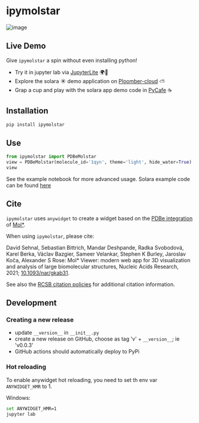 # ipymolstar

![image](https://github.com/Jhsmit/ipymolstar/assets/7881506/589a94d5-2647-4977-90aa-c886c10cacb9)


## Live Demo

Give `ipymolstar` a spin without even installing python!

 - Try it in jupyter lab via [JupyterLite](https://github.com/Jhsmit/ipymolstar-demo) 🌍🚀
 - Explore the solara ☀️ demo application on [Ploomber-cloud](https://hidden-resonance-5816.ploomberapp.io) ⛅
 - Grap a cup and play with the solara app demo code in [PyCafe](https://app.py.cafe/snippet/solara/v1?c=H4sIAN-cF2YAA8VZCW_bNhT-K5wKDErnOHGbLKsBYWuObgOWLluyAUMUGJRE20JkUqUoJ0aW_76PpCRT8tG0TTEasWTy8fHdB_PgxSJh3tBLZ7mQihQio5KGfCzFjKT5YiayQlFJquWL02N2bqd65OqXs_Ozywo2oYrGGS0KVtTAzVSP0CJJY1WB2jP6NEtpAyvvekTOQ94io5_RKOT681ODK-TmYSg5xeQw5AQDdLK4zNgoTYakUJIEJPQGHxY89CxAXBZKzEYaz5BoYsi_5L3gDID6YYGiySgWmZBLFC_eHelPjaXIUz4kkRAZVt_RrKg2TtOEjXKRLWYMmzes31G1ZXXKsCooiCw2wsRURptXueAjaIYnVEIIm1AIKgvWXdYfLRrMVKL_k9FYpXPm14L2d3ZCPk-LNEqzVC1GcVQA-jr0KrZDrwd5GR7tq8OQnTDU21eX1GrR0BV6N5qUXArFUg0ipNYQThn88c97C_nq4uzAwDU6r8EeLJ-h93NWxkJjs6r27bwepcwCkKZUXgz39vIyiqds1udxlPZ5hpd02p-I-Z5khcLqZC8WfCwk2Cv29jEG378d6Kd-3bs8ffcjAHPBCzZSi5wFBZ2zb5upiBaM0xkLTmokr09HJ7-fX_z-13u8_Ho6Ojx68xpMLcnTYFSBwiIZtxailFO5CIy6qumd6hl6b68unoVV-F7Jkz1Qtnf45vAIS7GQScWnfrVcvk6WPH4e20D-DGyf0PEYVvI8anZ4f3U4ePPVeNfIn4H3SyUX8ZRv4558JvsHB4P9o8FXE4BFDxa-QAaPVVaoYpUhnzOOBJOwMbmw0ePvlN35CDC3IwY7McHMhr2dKmfcpWpah7sTBCI_9KqtZI69oVcD6qEgQR1jQk-jhHTTMRKci5wwEIn1LJ1MVZ0w9HCSZp9lQMOV__KlTYkgUNH-nGYl2-nZQwLzjWC7jUU6YX5NXgzVIdT2SMEU4rv5sQzkJbSCoxXz94FTw3fIbiCRbQ10e91fu2uUSzZPRalzgHNQPduRu2HG5E8ly1iV0tpOe6-sM06jBmjAbqvzQZps2NJKGNf7N9W-JkPcssWGnZzdKz-FxPx2OuljS4Gcp7OeRbaq8G-CTVJxDGdlm7Nm5QoDKHM8mF_XH4EtrZD2rLHd4K1ew6-KOz20zX0Swso6VzFWWoZx2b2jRh4aoW9M1NRFPaId3Ly6DgI-9TwJtI8sFYbw1CZvudSHvVq8LYZaiFwNrqByF5-CrG19K-jayy2ELTY7cAbGHtDYbQfzC8KxMHSrVJIWBIaYECW032rXr0XT3VswNivg5XxcFimfkClDtROxmGI_uWMajVveGoxTcdechpp5k304BAWOYgxL_UzcwS0QlhzkgS6Wn25_Ln6ERNRvLq62x1231GlIWNqlG6vf5vkxBWHOuU4Eu9LR80pMJpkJXWtCvcjKGS_864Me-eHGxbImISCNKYnYbZNBh1H4CupYQ6l_b91C57COlbkn1GOti1UoWubWJcsydlwqhXR7CWsAl6voDUnBOjt1cms9ahaC-mUNTNXZBToi7Y4zdm9Lcf22KwVS5U1n0zqmKxYs8T50xXSZ0vgMbGN5isE8AerdQTvgbUeGNGsE-jFsHce3uE7TuV-oRaaVOGU6Tg7Jq_0cvK7seHIUWCV8g9W4EXOd8PT4JKtxGLtE1dEqEN3R6OH0mOjD12hfD2si3RixDbhooI17bwB9ivV11F_FnCeLtp1D_hfhOna5TbyrEXC7gLO0UBvqli8T91r_OJmy-DYS92t4rfnU9yNrebSHLovdvobcFowyOosSSu7R3Dj5RO8K7rvMrRCMfsL650jX28QU9O7FxRoToMrc-KD9MNckD8vtj7qW_7ixaQSB_tpkYC4fL18-aNAhuX_cZltbJL6UekUyaZO81c4mDA2Bkk7zYel_VquJFF_W3FWcRtFJ41tEYjSbqGhM8dkjUSbi2-BKtmo3PdzMp3P7OeOlbwp3XCvJACfoMI-bnhEIQ4Gk0CCN4iwFNtMyrlOFnOsKQMgLQKG82SAmxIEEsnUMtq6Wt4io2rTedJtSfMV8t_lcLbeVDaEnWSIpUm9Pn22ZtiejNF82gn7dEH5HBijllqLe4kIvPq01fmG-n9rl7ugI5cNoq6vl3YeKQhito37bsQGsWR49tPso45c1-Oae356Hvw6LdUGl-z94Ti2nHQhK_-wg2d6O_0YXolR-PE2zRDJeCwdmruBZ5tFplM3c-tb6qQ25ZKg-uFMUV1QsmazpCeoX3DDg_iOi0qCEdbt44UrGPpfX4TtaThvvOXKZznA5Y7Tm9WCOH8pUGr0X-v8Jzf8OsKYrJMxZUvGb5rnWlDccm4sdjyWpOuM0ygCFIMYe_wOmoGbMlxgAAA) ☕



## Installation

```sh
pip install ipymolstar
```


## Use

```python
from ipymolstar import PDBeMolstar
view = PDBeMolstar(molecule_id='1qyn', theme='light', hide_water=True)
view
```

See the example notebook for more advanced usage. 
Solara example code can be found [here](https://github.com/Jhsmit/ploomber-solara-ipymolstar)

## Cite

`ipymolstar` uses `anywidget` to create a widget based on the [PDBe integration](https://github.com/molstar/pdbe-molstar) of [Mol*](https://molstar.org/).

When using `ipymolstar`, please cite:

David Sehnal, Sebastian Bittrich, Mandar Deshpande, Radka Svobodová, Karel Berka, Václav Bazgier, Sameer Velankar, Stephen K Burley, Jaroslav Koča, Alexander S Rose: Mol* Viewer: modern web app for 3D visualization and analysis of large biomolecular structures, Nucleic Acids Research, 2021; [10.1093/nar/gkab31](https://doi.org/10.1093/nar/gkab314).

See also the [RCSB citation policies](https://www.rcsb.org/pages/policies) for additional citation information.

## Development

### Creating a new release

- update `__version__` in `__init__.py`
- create a new release on GitHub, choose as tag 'v' + `__version__`; ie 'v0.0.3'
- GitHub actions should automatically deploy to PyPi

### Hot reloading

To enable anywidget hot reloading, you need to set th env var `ANYWIDGET_HMR` to 1. 

Windows:
```bash
set ANYWIDGET_HMR=1
jupyter lab
```
